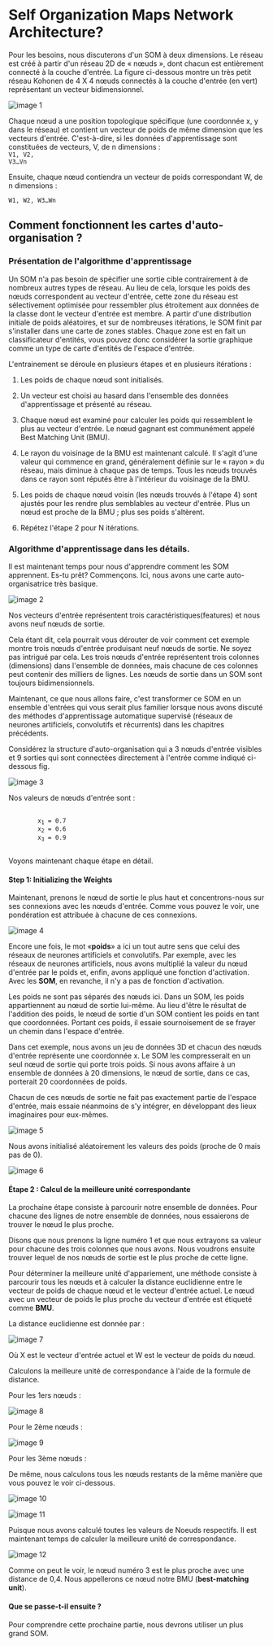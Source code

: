 # Self Organization Maps Network Architecture?

Pour les besoins, nous discuterons d'un SOM à deux dimensions. Le réseau est créé à partir d'un réseau 2D de « nœuds », dont chacun est entièrement connecté à la couche d'entrée. La figure ci-dessous montre un très petit réseau Kohonen de 4 X 4 nœuds connectés à la couche d'entrée (en vert) représentant un vecteur bidimensionnel.

![image 1](images/1.png)

Chaque nœud a une position topologique spécifique (une coordonnée x, y dans le réseau) et contient un vecteur de poids de même dimension que les vecteurs d'entrée. C'est-à-dire, si les données d'apprentissage sont constituées de vecteurs, V, de n dimensions :<br/>
<code>V1, V2, V3…Vn</code>

Ensuite, chaque nœud contiendra un vecteur de poids correspondant W, de n dimensions :<br/>

<code>W1, W2, W3…Wn</code>

## Comment fonctionnent les cartes d'auto-organisation ?

### Présentation de l'algorithme d'apprentissage

Un SOM n'a pas besoin de spécifier une sortie cible contrairement à de nombreux autres types de réseau. Au lieu de cela, lorsque les poids des nœuds correspondent au vecteur d'entrée, cette zone du réseau est sélectivement optimisée pour ressembler plus étroitement aux données de la classe dont le vecteur d'entrée est membre. A partir d'une distribution initiale de poids aléatoires, et sur de nombreuses itérations, le SOM finit par s'installer dans une carte de zones stables. Chaque zone est en fait un classificateur d'entités, vous pouvez donc considérer la sortie graphique comme un type de carte d'entités de l'espace d'entrée.

L'entrainement se déroule en plusieurs étapes et en plusieurs itérations :

1. Les poids de chaque nœud sont initialisés.
   
2. Un vecteur est choisi au hasard dans l'ensemble des données d'apprentissage et présenté au réseau.
   
3. Chaque nœud est examiné pour calculer les poids qui ressemblent le plus au vecteur d'entrée. Le nœud gagnant est communément appelé Best Matching Unit (BMU).
   
4. Le rayon du voisinage de la BMU est maintenant calculé. Il s'agit d'une valeur qui commence en grand, généralement définie sur le « rayon » du réseau, mais diminue à chaque pas de temps. Tous les nœuds trouvés dans ce rayon sont réputés être à l'intérieur du voisinage de la BMU.
   
5. Les poids de chaque nœud voisin (les nœuds trouvés à l'étape 4) sont ajustés pour les rendre plus semblables au vecteur d'entrée. Plus un nœud est proche de la BMU ; plus ses poids s'altèrent.
   
6. Répétez l'étape 2 pour N itérations.

### Algorithme d'apprentissage dans les détails.

Il est maintenant temps pour nous d'apprendre comment les SOM apprennent. Es-tu prêt? Commençons. Ici, nous avons une carte auto-organisatrice très basique.

![image 2](images/2.png)

Nos vecteurs d'entrée représentent trois caractéristiques(features) et nous avons neuf nœuds de sortie.

Cela étant dit, cela pourrait vous dérouter de voir comment cet exemple montre trois nœuds d'entrée produisant neuf nœuds de sortie. Ne soyez pas intrigué par cela. Les trois nœuds d'entrée représentent trois colonnes (dimensions) dans l'ensemble de données, mais chacune de ces colonnes peut contenir des milliers de lignes. Les nœuds de sortie dans un SOM sont toujours bidimensionnels.

Maintenant, ce que nous allons faire, c'est transformer ce SOM en un ensemble d'entrées qui vous serait plus familier lorsque nous avons discuté des méthodes d'apprentissage automatique supervisé (réseaux de neurones artificiels, convolutifs et récurrents) dans les chapitres précédents.

Considérez la structure d'auto-organisation qui a 3 nœuds d'entrée visibles et 9 sorties qui sont connectées directement à l'entrée comme indiqué ci-dessous fig.

![image 3](images/3.png)

Nos valeurs de nœuds d'entrée sont :
<pre>
    <code>
        x<sub>1</sub> = 0.7
        x<sub>2</sub> = 0.6
        x<sub>3</sub> = 0.9
    </code>
</pre>
Voyons maintenant chaque étape en détail.

#### Step 1: Initializing the Weights

Maintenant, prenons le nœud de sortie le plus haut et concentrons-nous sur ses connexions avec les nœuds d'entrée. Comme vous pouvez le voir, une pondération est attribuée à chacune de ces connexions.

![image 4](images/4.png)

Encore une fois, le mot «**poids**» a ici un tout autre sens que celui des réseaux de neurones artificiels et convolutifs. Par exemple, avec les réseaux de neurones artificiels, nous avons multiplié la valeur du nœud d'entrée par le poids et, enfin, avons appliqué une fonction d'activation. Avec les **SOM**, en revanche, il n'y a pas de fonction d'activation.

Les poids ne sont pas séparés des nœuds ici. Dans un SOM, les poids appartiennent au nœud de sortie lui-même. Au lieu d'être le résultat de l'addition des poids, le nœud de sortie d'un SOM contient les poids en tant que coordonnées. Portant ces poids, il essaie sournoisement de se frayer un chemin dans l'espace d'entrée.

Dans cet exemple, nous avons un jeu de données 3D et chacun des nœuds d'entrée représente une coordonnée x. Le SOM les compresserait en un seul nœud de sortie qui porte trois poids. Si nous avons affaire à un ensemble de données à 20 dimensions, le nœud de sortie, dans ce cas, porterait 20 coordonnées de poids.

Chacun de ces nœuds de sortie ne fait pas exactement partie de l'espace d'entrée, mais essaie néanmoins de s'y intégrer, en développant des lieux imaginaires pour eux-mêmes.

![image 5](images/5.png)

Nous avons initialisé aléatoirement les valeurs des poids (proche de 0 mais pas de 0).

![image 6](images/6.png)

#### Étape 2 : Calcul de la meilleure unité correspondante

La prochaine étape consiste à parcourir notre ensemble de données. Pour chacune des lignes de notre ensemble de données, nous essaierons de trouver le nœud le plus proche.

Disons que nous prenons la ligne numéro 1 et que nous extrayons sa valeur pour chacune des trois colonnes que nous avons. Nous voudrons ensuite trouver lequel de nos nœuds de sortie est le plus proche de cette ligne.

Pour déterminer la meilleure unité d'appariement, une méthode consiste à parcourir tous les nœuds et à calculer la distance euclidienne entre le vecteur de poids de chaque nœud et le vecteur d'entrée actuel. Le nœud avec un vecteur de poids le plus proche du vecteur d'entrée est étiqueté comme **BMU**.

La distance euclidienne est donnée par :

![image 7](images/7.png)

Où X est le vecteur d'entrée actuel et W est le vecteur de poids du nœud.

Calculons la meilleure unité de correspondance à l'aide de la formule de distance.

Pour les 1ers nœuds :

![image 8](images/8.png)

Pour le 2ème nœuds :

![image 9](images/9.png)

Pour les 3ème nœuds :

De même, nous calculons tous les nœuds restants de la même manière que vous pouvez le voir ci-dessous.

![image 10](images/10.png)

![image 11](images/11.png)

Puisque nous avons calculé toutes les valeurs de Noeuds respectifs. Il est maintenant temps de calculer la meilleure unité de correspondance.

![image 12](images/12.png)

Comme on peut le voir, le nœud numéro 3 est le plus proche avec une distance de 0,4. Nous appellerons ce nœud notre BMU (**best-matching unit**).

#### Que se passe-t-il ensuite ?

Pour comprendre cette prochaine partie, nous devrons utiliser un plus grand SOM.